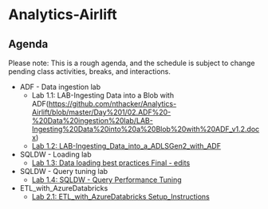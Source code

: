 # Analytics-Airlift

## Agenda

Please note: This is a rough agenda, and the schedule is subject to change pending class activities, breaks, and interactions.

- ADF - Data ingestion lab
  - Lab 1.1: LAB-Ingesting Data into a Blob with ADF(<https://github.com/nthacker/Analytics-Airlift/blob/master/Day%201/02.ADF%20-%20Data%20ingestion%20lab/LAB-Ingesting%20Data%20into%20a%20Blob%20with%20ADF_v1.2.docx>)
  - [Lab 1.2: LAB-Ingesting_Data_into_a_ADLSGen2_with_ADF](https://github.com/nthacker/Analytics-Airlift/blob/master/Day%201/02.ADF%20-%20Data%20ingestion%20lab/LAB-Ingesting_Data_into_a_ADLSGen2_with_ADF_v1.3.docx)
- SQLDW - Loading lab
  - [Lab 1.3: Data loading best practices Final - edits](https://github.com/nthacker/Analytics-Airlift/blob/master/Day%201/05.SQLDW%20-%20Loading%20lab/LAB04%20-%20Data%20loading%20best%20practices%20Final%20-%20edits.docx)
- SQLDW - Query tuning lab
  - [Lab 1.4: SQLDW - Query Performance Tuning](https://github.com/nthacker/Analytics-Airlift/blob/master/Day%201/07.SQLDW%20-%20Query%20tuning%20lab/SQLDW-%20Query%20Performance%20Tuning.docx)
- ETL_with_AzureDatabricks
  - [Lab 2.1: ETL_with_AzureDatabricks Setup_Instructions](https://github.com/nthacker/Analytics-Airlift/blob/master/Day%203/Labs/ETL_with_AzureDatabricks%E2%80%93Setup_Instructions.docx)
